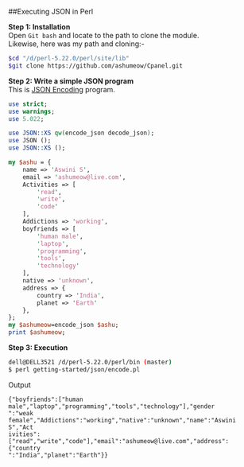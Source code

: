 ##Executing JSON in Perl

<b>Step 1: Installation</b><br>
Open <code>Git bash</code> and locate to the path to clone the module. <br>
Likewise, here was my path and cloning:-
```sh
$cd "/d/perl-5.22.0/perl/site/lib"
$git clone https://github.com/ashumeow/Cpanel.git
```
<b>Step 2: Write a simple JSON program</b> <br>
This is <a href="">JSON Encoding</a> program.
```pl
use strict;
use warnings;
use 5.022;

use JSON::XS qw(encode_json decode_json);
use JSON ();
use JSON::XS ();

my $ashu = {
	name => 'Aswini S',
	email => 'ashumeow@live.com',
	Activities => [
		'read',
		'write',
		'code'
	],
	Addictions => 'working',
	boyfriends => [
		'human male',
		'laptop',
		'programming',
		'tools',
		'technology'
	],
	native => 'unknown',
	address => {
		country => 'India',
		planet => 'Earth'
	},
};
my $ashumeow=encode_json $ashu;
print $ashumeow;
```
<b>Step 3: Execution</b>
```sh
dell@DELL3521 /d/perl-5.22.0/perl/bin (master)
$ perl getting-started/json/encode.pl
```
Output
```
{"boyfriends":["human male","laptop","programming","tools","technology"],"gender
":"weak female","Addictions":"working","native":"unknown","name":"Aswini S","Act
ivities":["read","write","code"],"email":"ashumeow@live.com","address":{"country
":"India","planet":"Earth"}}
```
